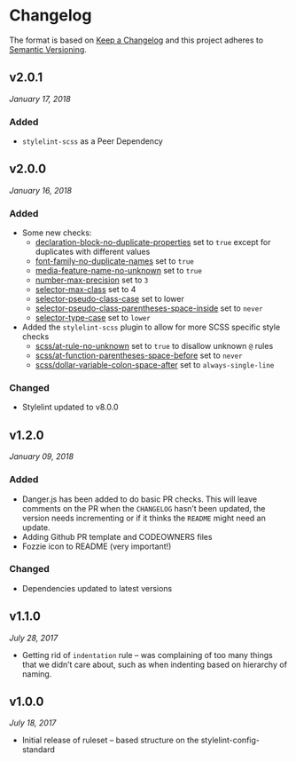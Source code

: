 # Changelog

The format is based on [Keep a Changelog](http://keepachangelog.com/en/1.0.0/)
and this project adheres to [Semantic Versioning](http://semver.org/spec/v2.0.0.html).


v2.0.1
------------------------------
*January 17, 2018*

### Added
-   `stylelint-scss` as a Peer Dependency

v2.0.0
------------------------------
*January 16, 2018*

### Added
-   Some new checks:
    -   [declaration-block-no-duplicate-properties](https://stylelint.io/user-guide/rules/declaration-block-no-duplicate-properties/) set to `true` except for duplicates with different values
    -   [font-family-no-duplicate-names](https://stylelint.io/user-guide/rules/font-family-no-duplicate-names/#font-family-no-duplicate-names) set to `true`
    -   [media-feature-name-no-unknown](https://stylelint.io/user-guide/rules/media-feature-name-no-unknown/#media-feature-name-no-unknown) set to `true`
    -   [number-max-precision](https://stylelint.io/user-guide/rules/number-max-precision/#number-max-precision) set to `3`
    -   [selector-max-class](https://stylelint.io/user-guide/rules/selector-max-class/#selector-max-class) set to 4
    -   [selector-pseudo-class-case](https://stylelint.io/user-guide/rules/selector-pseudo-class-case/#selector-pseudo-class-case) set to lower
    -   [selector-pseudo-class-parentheses-space-inside](https://stylelint.io/user-guide/rules/selector-pseudo-class-parentheses-space-inside/#selector-pseudo-class-parentheses-space-inside) set to `never`
    -   [selector-type-case](https://stylelint.io/user-guide/rules/selector-type-case/#selector-type-case) set to `lower`
-   Added the `stylelint-scss` plugin to allow for more SCSS specific style checks
    -   [scss/at-rule-no-unknown](https://github.com/kristerkari/stylelint-scss/blob/master/src/rules/at-rule-no-unknown/README.md) set to `true` to disallow unknown `@` rules
    -   [scss/at-function-parentheses-space-before](https://github.com/kristerkari/stylelint-scss/blob/master/src/rules/at-function-parentheses-space-before/README.md) set to `never`
    -   [scss/dollar-variable-colon-space-after](https://github.com/kristerkari/stylelint-scss/tree/master/src/rules/dollar-variable-colon-space-after) set to `always-single-line`

### Changed
-   Stylelint updated to v8.0.0



v1.2.0
------------------------------
*January 09, 2018*

### Added
-   Danger.js has been added to do basic PR checks.  This will leave comments on the PR when the `CHANGELOG` hasn’t been updated, the version needs incrementing or if it thinks the `README` might need an update.
-   Adding Github PR template and CODEOWNERS files
-   Fozzie icon to README (very important!)

### Changed
-   Dependencies updated to latest versions

v1.1.0
------------------------------
*July 28, 2017*

-   Getting rid of `indentation` rule – was complaining of too many things that we didn’t care about, such as when indenting based on hierarchy of naming.

v1.0.0
------------------------------
*July 18, 2017*

-   Initial release of ruleset – based structure on the stylelint-config-standard
